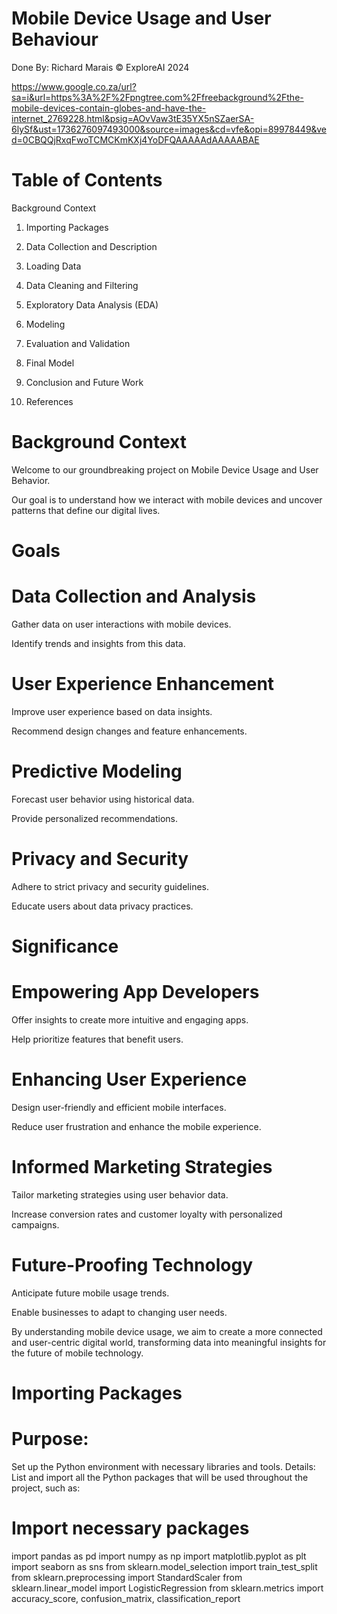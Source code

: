 # Mobile Device Usage and User Behaviour

Done By: Richard Marais © ExploreAI 2024

https://www.google.co.za/url?sa=i&url=https%3A%2F%2Fpngtree.com%2Ffreebackground%2Fthe-mobile-devices-contain-globes-and-have-the-internet_2769228.html&psig=AOvVaw3tE35YX5nSZaerSA-6lySf&ust=1736276097493000&source=images&cd=vfe&opi=89978449&ved=0CBQQjRxqFwoTCMCKmKXj4YoDFQAAAAAdAAAAABAE

# Table of Contents

Background Context

1. Importing Packages

2. Data Collection and Description

3. Loading Data

4. Data Cleaning and Filtering

5. Exploratory Data Analysis (EDA)

6. Modeling

7. Evaluation and Validation

8. Final Model

9. Conclusion and Future Work

10. References

# Background Context
Welcome to our groundbreaking project on Mobile Device Usage and User Behavior. 

Our goal is to understand how we interact with mobile devices and uncover patterns that define our digital lives.

# Goals


# Data Collection and Analysis 

Gather data on user interactions with mobile devices.

Identify trends and insights from this data.


# User Experience Enhancement

Improve user experience based on data insights.

Recommend design changes and feature enhancements.


# Predictive Modeling
Forecast user behavior using historical data.

Provide personalized recommendations.


# Privacy and Security
Adhere to strict privacy and security guidelines.

Educate users about data privacy practices.


# Significance


# Empowering App Developers
Offer insights to create more intuitive and engaging apps.

Help prioritize features that benefit users.


# Enhancing User Experience
Design user-friendly and efficient mobile interfaces.

Reduce user frustration and enhance the mobile experience.


# Informed Marketing Strategies
Tailor marketing strategies using user behavior data.

Increase conversion rates and customer loyalty with personalized campaigns.


# Future-Proofing Technology
Anticipate future mobile usage trends.

Enable businesses to adapt to changing user needs.

By understanding mobile device usage, we aim to create a more connected and user-centric digital world, transforming data into meaningful insights for the future of mobile technology.


# Importing Packages


# Purpose: 
Set up the Python environment with necessary libraries and tools. Details: List and import all the Python packages that will be used throughout the project, such as:


# Import necessary packages

import pandas as pd
import numpy as np
import matplotlib.pyplot as plt
import seaborn as sns
from sklearn.model_selection import train_test_split
from sklearn.preprocessing import StandardScaler
from sklearn.linear_model import LogisticRegression
from sklearn.metrics import accuracy_score, confusion_matrix, classification_report


